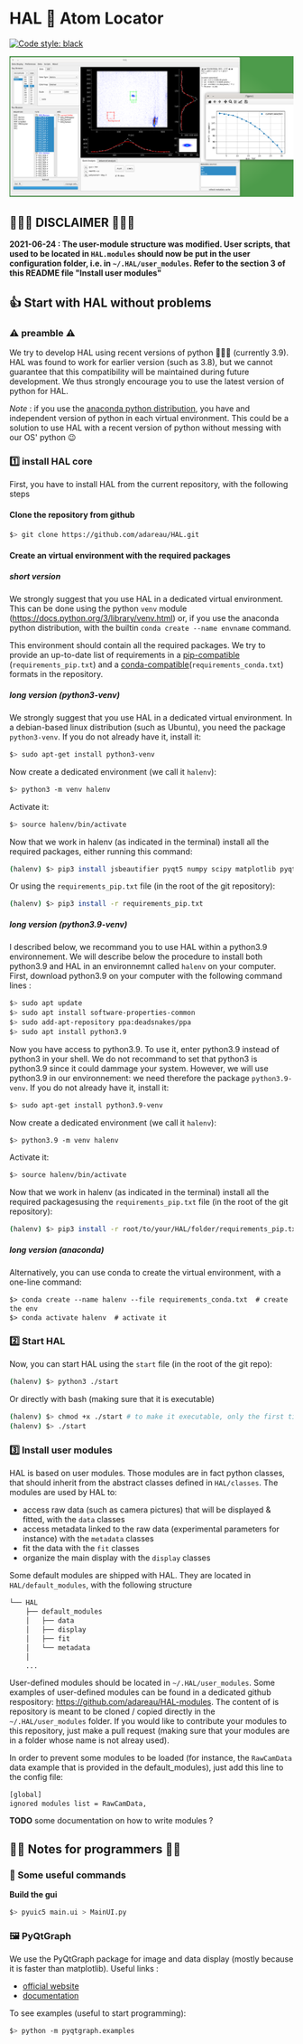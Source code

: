 # HAL 🔴 Atom Locator

[![Code style: black](https://img.shields.io/badge/code%20style-black-000000.svg)](https://github.com/psf/black)


![HAL screenshot](HAL.png)


## 🚨🚨🚨 DISCLAIMER 🚨🚨🚨

**2021-06-24 : The user-module structure was modified. User scripts, that used to be located in `HAL.modules` should now be put in the user configuration folder, i.e. in `~/.HAL/user_modules`. Refer to the section 3 of this README file "Install user modules"**



## 👍 Start with HAL without problems

### ⚠️ preamble ⚠️

We try to develop HAL using recent versions of python 🐍🐍🐍 (currently 3.9). HAL was found to work for earlier version (such as 3.8), but we cannot guarantee that this compatibility will be maintained during future development. We thus strongly encourage you to use the latest version of python for HAL.

_Note_ : if you use the [anaconda python distribution](https://www.anaconda.com/), you have and independent version of python in each virtual environment. This could be a solution to use HAL with a recent version of python without messing with our OS' python 😉

### 1️⃣ install HAL core

First, you have to install HAL from the current repository, with the following steps

#### Clone the repository from github

```bash
$> git clone https://github.com/adareau/HAL.git
```

#### Create an virtual environment with the required packages


##### short version

We strongly suggest that you use HAL in a dedicated virtual environment. This can be done using the python `venv` module (https://docs.python.org/3/library/venv.html) or, if you use the anaconda python distribution, with the builtin `conda create --name envname` command.

This environment should contain all the required packages. We try to provide an up-to-date list of requirements in a [pip-compatible](https://github.com/adareau/HAL/blob/testing/requirements_pip.txt) (`requirements_pip.txt`) and a [conda-compatible](https://github.com/adareau/HAL/blob/testing/requirements_conda.txt)(`requirements_conda.txt`) formats in the repository.

##### long version (python3-venv)

We strongly suggest that you use HAL in a dedicated virtual environment. In a debian-based linux distribution (such as Ubuntu), you need the package `python3-venv`. If you do not already have it, install it:

```bash
$> sudo apt-get install python3-venv
```

Now create a dedicated environment (we call it `halenv`):

```bash
$> python3 -m venv halenv
```

Activate it:

```bash
$> source halenv/bin/activate
```

Now that we work in halenv (as indicated in the terminal) install all the required packages, either running this command:

```bash
(halenv) $> pip3 install jsbeautifier pyqt5 numpy scipy matplotlib pyqtgraph pyautogui opencv-python-headless h5py
```

Or using the `requirements_pip.txt` file (in the root of the git repository):

```bash
(halenv) $> pip3 install -r requirements_pip.txt
```

##### long version (python3.9-venv)
I described below, we recommand you to use HAL within a python3.9 environnement. We will describe below the procedure to install both python3.9 and HAL in an environnemnt called `halenv` on your computer. First, download python3.9  on your computer with the following command lines :

```bash
$> sudo apt update
$> sudo apt install software-properties-common
$> sudo add-apt-repository ppa:deadsnakes/ppa
$> sudo apt install python3.9
```

Now you have access to python3.9. To use it, enter python3.9 instead of python3 in your shell. We do not recommand to set that python3 is python3.9 since it could dammage your system. However, we will use python3.9 in our environnement: we need therefore the package `python3.9-venv`. If you do not already have it, install it:

```bash
$> sudo apt-get install python3.9-venv
```

Now create a dedicated environment (we call it `halenv`):

```bash
$> python3.9 -m venv halenv
```

Activate it:

```bash
$> source halenv/bin/activate
```

Now that we work in halenv (as indicated in the terminal) install all the required packagesusing the `requirements_pip.txt` file (in the root of the git repository):

```bash
(halenv) $> pip3 install -r root/to/your/HAL/folder/requirements_pip.txt
```

##### long version (anaconda)

Alternatively, you can use conda to create the virtual environment, with a one-line command:

```bashconda
$> conda create --name halenv --file requirements_conda.txt  # create the env
$> conda activate halenv  # activate it
```


###  2️⃣ Start HAL

Now, you can start HAL using the `start` file (in the root of the git repo):

```bash
(halenv) $> python3 ./start
```

Or directly with bash (making sure that it is executable)

```bash
(halenv) $> chmod +x ./start # to make it executable, only the first time
(halenv) $> ./start

```

###  3️⃣ Install user modules

HAL is based on user modules. Those modules are in fact python classes, that should inherit from the abstract classes defined in `HAL/classes`. The modules are used by HAL to:

+ access raw data (such as camera pictures) that will be displayed & fitted, with the `data` classes
+ access metadata linked to the raw data (experimental parameters for instance) with the `metadata` classes
+ fit the data with the `fit` classes
+ organize the main display with the `display` classes

Some default modules are shipped with HAL. They are located in `HAL/default_modules`, with the following structure

```
└── HAL
    ├── default_modules
    │   ├── data
    │   ├── display
    │   ├── fit
    │   └── metadata
    │
    ...
```

User-defined modules should be located in `~/.HAL/user_modules`. Some examples of user-defined modules can be found in a dedicated github respository: https://github.com/adareau/HAL-modules. The content of is repository is meant to be cloned / copied directly in the `~/.HAL/user_modules` folder. If you would like to contribute your modules to this repository, just make a pull request (making sure that your modules are in a folder whose name is not alreay used).

In order to prevent some modules to be loaded (for instance, the `RawCamData` data example that is provided in the default_modules), just add this line to the config file:

```
[global]
ignored modules list = RawCamData,
```


**TODO** some documentation on how to write modules ?

## 👩‍💻 Notes for programmers 👨‍💻

### 📝 Some useful commands

**Build the gui**

```bash
$> pyuic5 main.ui > MainUI.py
```

### 🖼️ PyQtGraph

We use the PyQtGraph package for image and data display (mostly because it is faster than matplotlib). Useful links :

* [official website](http://www.pyqtgraph.org/)
* [documentation](https://pyqtgraph.readthedocs.io/en/latest/)

To see examples (useful to start programming):

```bash
$> python -m pyqtgraph.examples
```



